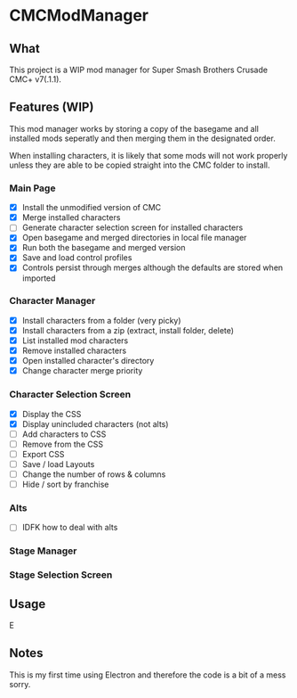 # CMCModManager
## What
This project is a WIP mod manager for Super Smash Brothers Crusade CMC+ v7(.1.1).
## Features (WIP)
This mod manager works by storing a copy of the basegame and all installed mods seperatly and then merging them in the designated order.

When installing characters, it is likely that some mods will not work properly unless they are able to be copied straight into the CMC folder to install.
### Main Page
- [x] Install the unmodified version of CMC
- [x] Merge installed characters
- [ ] Generate character selection screen for installed characters
- [x] Open basegame and merged directories in local file manager
- [x] Run both the basegame and merged version
- [x] Save and load control profiles
- [x] Controls persist through merges although the defaults are stored when imported
### Character Manager
- [x] Install characters from a folder (very picky)
- [x] Install characters from a zip (extract, install folder, delete)
- [x] List installed mod characters
- [x] Remove installed characters
- [x] Open installed character's directory
- [x] Change character merge priority
### Character Selection Screen
- [x] Display the CSS
- [x] Display unincluded characters (not alts)
- [ ] Add characters to CSS
- [ ] Remove from the CSS
- [ ] Export CSS
- [ ] Save / load Layouts
- [ ] Change the number of rows & columns
- [ ] Hide / sort by franchise
### Alts
- [ ] IDFK how to deal with alts
### Stage Manager
### Stage Selection Screen
## Usage
E
## Notes
This is my first time using Electron and therefore the code is a bit of a mess sorry.